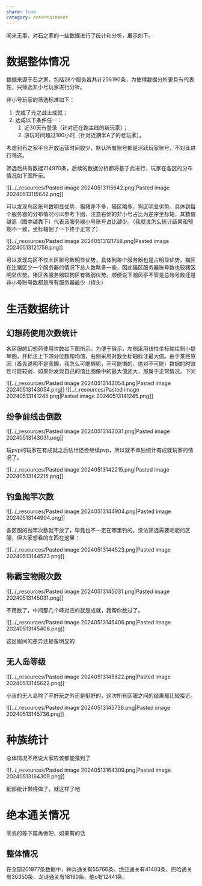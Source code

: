 ```yaml
---
share: true
category: entertainment
---
```


闲来无事，对石之家的一些数据进行了统计和分析，展示如下。

# 数据整体情况

数据来源于石之家，包括28个服务器共计256190条，为使得数据分析更具有代表性，只筛选非小号玩家进行分析。

非小号玩家的筛选标准如下：

1. 完成了光之战士成就；
2. 达成以下条件任一：
	1. 近30天有登录（针对还在跑主线的新玩家）；
	2. 游玩时间超过180小时（针对近期半A了的老玩家）。

考虑到石之家平台开放运营时间较少，默认所有账号都是活跃玩家账号，不对此进行筛选。

筛选后共有数据214970条，后续的数据分析都将基于此进行，玩家在各区的分布情况如下图所示。

![[../_resources/Pasted image 20240513115642.png|Pasted image 20240513115642.png]]

可以发现鸟区账号数明显优势，猫猪差不多，猫区略多，狗区明显劣势。具体到每个服务器的分布情况可以参考下图，注意右侧的非小号占比为逆序坐标轴，其数值越高（图中越靠下）代表该服务器小号账号占比越少。（我就说怎么统计结果和预期不一致，坐标轴倒了一下终于正常了）

![[../_resources/Pasted image 20240513121758.png|Pasted image 20240513121758.png]]

可以发现鸟区不仅大区账号数明显优势，具体到每个服务器也是占明显优势。猫区在比猪区少一个服务器的情况下总人数略多一些，因此猫区服务器账号数也较猪区明显优势。猪区各服务器较狗区有微弱优势。顺便说下潮风亭不管是总账号数还是非小号账号数都是所有服务器最少（挠头）

# 生活数据统计

## 幻想药使用次数统计

各区服的幻想药使用次数如下图所示。为便于展示，左侧采用线性坐标轴绘制小提琴图，并标注上下四分位数和均值，右侧采用对数坐标轴标注最大值。由于某些原因（首先说明不是我懒，我怎么可能懒呢，不可能懒的，绝对不可能）数据的时效性可能较弱，如果你发现自己的值比图像中的最大值还大，那属于正常情况。下同

![[../_resources/Pasted image 20240513143054.png|Pasted image 20240513143054.png]]
![[../_resources/Pasted image 20240513141245.png|Pasted image 20240513141245.png]]

## 纷争前线击倒数

![[../_resources/Pasted image 20240513143031.png|Pasted image 20240513143031.png]]

玩pvp的玩家在有成就之后估计还会继续pvp，所以就不单独统计有成就玩家的情况了。

![[../_resources/Pasted image 20240513142215.png|Pasted image 20240513142215.png]]

## 钓鱼抛竿次数

![[../_resources/Pasted image 20240513144904.png|Pasted image 20240513144904.png]]

各区服的抛竿次数就不放了，毕竟也不一定在哪里钓的，没法筛选需要呃呃的区服，但大家想看的东西在这里：

![[../_resources/Pasted image 20240513144523.png|Pasted image 20240513144523.png]]


## 称霸宝物殿次数

![[../_resources/Pasted image 20240513145031.png|Pasted image 20240513145031.png]]

不用数了，中间那几个峰对应的就是成就，我帮你数过了。

![[../_resources/Pasted image 20240513145406.png|Pasted image 20240513145406.png]]

这区服间的差异还是蛮明显的

## 无人岛等级

![[../_resources/Pasted image 20240513145622.png|Pasted image 20240513145622.png]]

小吉的无人岛除了不好玩之外还是挺好的，这次所有区服之间的结果都比较接近。

![[../_resources/Pasted image 20240513145736.png|Pasted image 20240513145736.png]]

# 种族统计

总体情况不用说大家应该都能猜到了

![[../_resources/Pasted image 20240513164309.png|Pasted image 20240513164309.png]]

细部统计懒得做了，就这样了吧


# 绝本通关情况

零式的等下篇再做吧，如果有的话

## 整体情况

在全部201977条数据中，神兵通关有55766条、绝亚通关有41403条、巴哈通关有30350条、龙诗通关有18190条、绝o有12441条。


